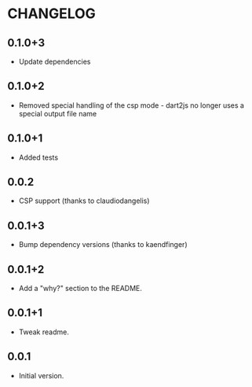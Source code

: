 # CHANGELOG

## 0.1.0+3

* Update dependencies

## 0.1.0+2

* Removed special handling of the csp mode - dart2js no longer uses a special
  output file name

## 0.1.0+1

* Added tests

## 0.0.2

* CSP support (thanks to claudiodangelis)

## 0.0.1+3

* Bump dependency versions (thanks to kaendfinger)

## 0.0.1+2

* Add a "why?" section to the README.

## 0.0.1+1

* Tweak readme.

## 0.0.1

* Initial version.
